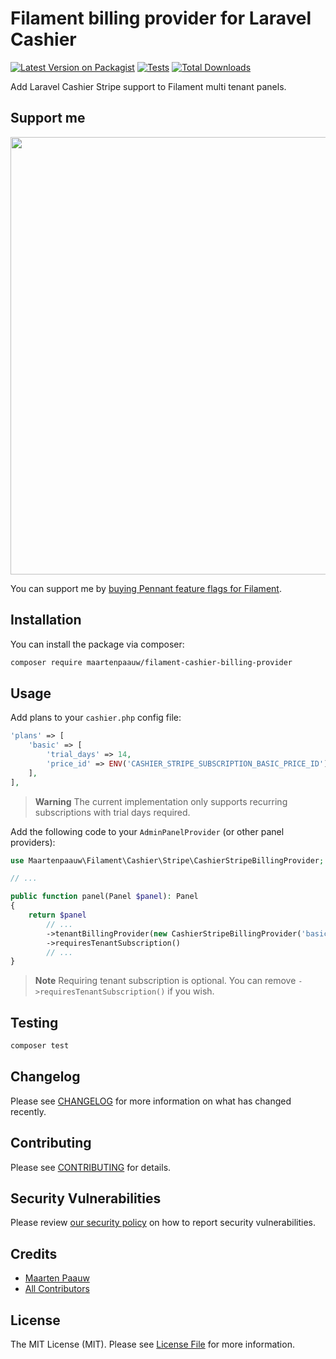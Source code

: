 # Filament billing provider for Laravel Cashier

[![Latest Version on Packagist](https://img.shields.io/packagist/v/maartenpaauw/filament-cashier-billing-provider.svg?style=flat-square)](https://packagist.org/packages/maartenpaauw/filament-cashier-billing-provider)
[![Tests](https://img.shields.io/github/actions/workflow/status/maartenpaauw/filament-cashier-billing-provider/run-tests.yml?branch=main&label=tests&style=flat-square)](https://github.com/maartenpaauw/filament-cashier-billing-provider/actions/workflows/run-tests.yml)
[![Total Downloads](https://img.shields.io/packagist/dt/maartenpaauw/filament-cashier-billing-provider.svg?style=flat-square)](https://packagist.org/packages/maartenpaauw/filament-cashier-billing-provider)

Add Laravel Cashier Stripe support to Filament multi tenant panels.

## Support me

[<img src="https://filamentphp.com/images/content/plugins/images/maartenpaauw-pennant.jpg?t=1" width="700px" />](https://filamentphp.com/plugins/maartenpaauw-pennant)

You can support me by [buying Pennant feature flags for Filament](https://spatie.be/open-source/support-us).

## Installation

You can install the package via composer:

```bash
composer require maartenpaauw/filament-cashier-billing-provider
```

## Usage

Add plans to your `cashier.php` config file:

```php
'plans' => [
    'basic' => [
        'trial_days' => 14,
        'price_id' => ENV('CASHIER_STRIPE_SUBSCRIPTION_BASIC_PRICE_ID'),
    ],
],
```

> **Warning**
> The current implementation only supports recurring subscriptions with trial days required.

Add the following code to your `AdminPanelProvider` (or other panel providers):

```php
use Maartenpaauw\Filament\Cashier\Stripe\CashierStripeBillingProvider;

// ...

public function panel(Panel $panel): Panel
{
    return $panel
        // ...
        ->tenantBillingProvider(new CashierStripeBillingProvider('basic'))
        ->requiresTenantSubscription()
        // ...
}
```

> **Note**
> Requiring tenant subscription is optional. You can remove `->requiresTenantSubscription()` if you wish.

## Testing

```bash
composer test
```

## Changelog

Please see [CHANGELOG](CHANGELOG.md) for more information on what has changed recently.

## Contributing

Please see [CONTRIBUTING](CONTRIBUTING.md) for details.

## Security Vulnerabilities

Please review [our security policy](../../security/policy) on how to report security vulnerabilities.

## Credits

- [Maarten Paauw](https://github.com/maartenpaauw)
- [All Contributors](../../contributors)

## License

The MIT License (MIT). Please see [License File](LICENSE.md) for more information.
